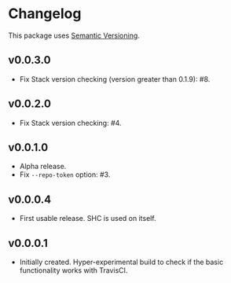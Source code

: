 # Changelog

This package uses [Semantic Versioning][1].

## v0.0.3.0

- Fix Stack version checking (version greater than 0.1.9): #8.

## v0.0.2.0

- Fix Stack version checking: #4.

## v0.0.1.0

- Alpha release.
- Fix ``--repo-token`` option: #3.

## v0.0.0.4

- First usable release. SHC is used on itself.

## v0.0.0.1

-  Initially created. Hyper-experimental build to check if the basic
   functionality works with TravisCI.

[1]: http://semver.org/spec/v2.0.0.html
